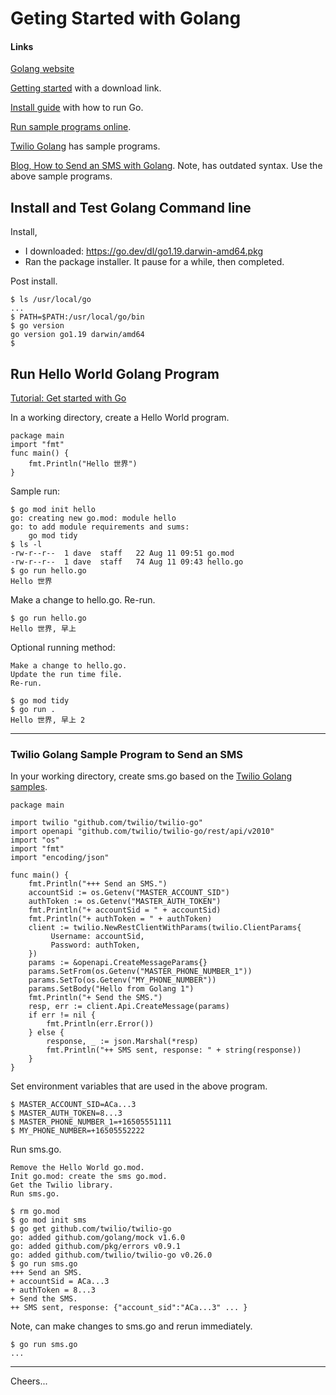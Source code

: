 # Geting Started with Golang

#### Links

[Golang website](https://go.dev)

[Getting started](https://go.dev/learn/) with a download link.

[Install guide](https://go.dev/doc/install) with how to run Go.

[Run sample programs online](https://go.dev/tour/welcome/1).

[Twilio Golang](https://github.com/twilio/twilio-go) has sample programs.

[Blog, How to Send an SMS with Golang](https://www.twilio.com/blog/send-sms-30-seconds-golang).
Note, has outdated syntax. Use the above sample programs.

## Install and Test Golang Command line

Install,
+ I downloaded: https://go.dev/dl/go1.19.darwin-amd64.pkg
+ Ran the package installer. It pause for a while, then completed.

Post install.
````
$ ls /usr/local/go
...
$ PATH=$PATH:/usr/local/go/bin
$ go version
go version go1.19 darwin/amd64
$
````

## Run Hello World Golang Program

[Tutorial: Get started with Go](https://go.dev/doc/tutorial/getting-started)

In a working directory, create a Hello World program.
````
package main
import "fmt"
func main() {
    fmt.Println("Hello 世界")
}
````

Sample run:
````
$ go mod init hello
go: creating new go.mod: module hello
go: to add module requirements and sums:
	go mod tidy
$ ls -l
-rw-r--r--  1 dave  staff   22 Aug 11 09:51 go.mod
-rw-r--r--  1 dave  staff   74 Aug 11 09:43 hello.go
$ go run hello.go
Hello 世界
````
Make a change to hello.go.
Re-run.
````
$ go run hello.go
Hello 世界, 早上
````

Optional running method: 
````
Make a change to hello.go.
Update the run time file.
Re-run.

$ go mod tidy
$ go run .
Hello 世界, 早上 2
````

--------------------------------------------------------------------------------
### Twilio Golang Sample Program to Send an SMS


In your working directory, create sms.go based on the 
[Twilio Golang samples](https://github.com/twilio/twilio-go).
````
package main

import twilio "github.com/twilio/twilio-go"
import openapi "github.com/twilio/twilio-go/rest/api/v2010"
import "os"
import "fmt"
import "encoding/json"

func main() {
    fmt.Println("+++ Send an SMS.")
    accountSid := os.Getenv("MASTER_ACCOUNT_SID")
    authToken := os.Getenv("MASTER_AUTH_TOKEN")
    fmt.Println("+ accountSid = " + accountSid)
    fmt.Println("+ authToken = " + authToken)
    client := twilio.NewRestClientWithParams(twilio.ClientParams{
         Username: accountSid,
         Password: authToken,
    })
    params := &openapi.CreateMessageParams{}
    params.SetFrom(os.Getenv("MASTER_PHONE_NUMBER_1"))
    params.SetTo(os.Getenv("MY_PHONE_NUMBER"))
    params.SetBody("Hello from Golang 1")
    fmt.Println("+ Send the SMS.")
    resp, err := client.Api.CreateMessage(params)
    if err != nil {
        fmt.Println(err.Error())
    } else {
        response, _ := json.Marshal(*resp)
        fmt.Println("++ SMS sent, response: " + string(response))
    }
}
````
Set environment variables that are used in the above program.
````
$ MASTER_ACCOUNT_SID=ACa...3
$ MASTER_AUTH_TOKEN=8...3
$ MASTER_PHONE_NUMBER_1=+16505551111
$ MY_PHONE_NUMBER=+16505552222
````
Run sms.go.
````
Remove the Hello World go.mod.
Init go.mod: create the sms go.mod.
Get the Twilio library.
Run sms.go.

$ rm go.mod
$ go mod init sms
$ go get github.com/twilio/twilio-go
go: added github.com/golang/mock v1.6.0
go: added github.com/pkg/errors v0.9.1
go: added github.com/twilio/twilio-go v0.26.0
$ go run sms.go
+++ Send an SMS.
+ accountSid = ACa...3
+ authToken = 8...3
+ Send the SMS.
++ SMS sent, response: {"account_sid":"ACa...3" ... }
````
Note, can make changes to sms.go and rerun immediately.
````
$ go run sms.go
...
````

--------------------------------------------------------------------------------
Cheers...